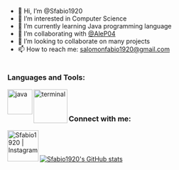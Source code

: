 - 👋 Hi, I’m @Sfabio1920
- 👀 I’m interested in Computer Science
- 🌱 I’m currently learning Java programming language
- 👯 I’m collaborating with [@AleP04](https://github.com/AleP04)
- 💞️ I’m looking to collaborate on many projects
- 📫 How to reach me: salomonfabio1920@gmail.com

#

### Languages and Tools:

<img align="left" alt="java" width="56px" src="https://user-images.githubusercontent.com/71639745/128352131-f4ed0be7-fbde-493b-838a-35d57d112831.png" />

<img align="left" alt="terminal" width="76px" src="https://upload.wikimedia.org/wikipedia/commons/thumb/4/4b/Bash_Logo_Colored.svg/1200px-Bash_Logo_Colored.svg.png" />

<br />

#
###

### Connect with me:

[<img align="left" alt="Sfabio1920 | Instagram" width="70px" src="https://cdn.jsdelivr.net/npm/simple-icons@v3/icons/instagram.svg" />](https://www.instagram.com/fabioo_salomon/)

<br />

###

#

[![Sfabio1920's GitHub stats](https://github-readme-stats.vercel.app/api?username=Sfabio1920&bg_color=30,e96443,904e95&title_color=fff&text_color=fff)](https://github.com/anuraghazra/github-readme-stats)
